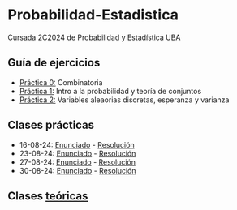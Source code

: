 # Probabilidad-Estadistica
Cursada 2C2024 de Probabilidad y Estadística UBA

## Guía de ejercicios

- [Práctica 0:](https://github.com/malei-dc/PyE/tree/main/Guia-Ejercicios/Practica0) Combinatoria
- [Práctica 1:](https://github.com/malei-dc/PyE/tree/main/Guia-Ejercicios/Practica1) Intro a la probabilidad y teoría de conjuntos
- [Práctica 2:](https://github.com/malei-dc/PyE/tree/main/Guia-Ejercicios/Practica2) Variables aleaorias discretas, esperanza y varianza

## Clases prácticas

- 16-08-24: [Enunciado](https://github.com/malei-dc/PyE/blob/main/Practicas/02-Probabilidad.pdf) - [Resolución](https://github.com/malei-dc/PyE/blob/main/Practicas/02-Probabilidad.md)
- 23-08-24: [Enunciado](https://github.com/malei-dc/PyE/blob/main/Practicas/03-proba_condicional.pdf) - [Resolución](https://github.com/malei-dc/PyE/blob/main/Practicas/03-proba_condicional.md)
- 27-08-24: [Enunciado](https://github.com/malei-dc/PyE/blob/main/Practicas/04-v_a_discretas_y_esperanza.pdf) - [Resolución](https://github.com/malei-dc/PyE/blob/main/Practicas/04-v_a_discretas_y_esperanza.md)
- 30-08-24: [Enunciado](https://github.com/malei-dc/PyE/blob/main/Practicas/05-VarDiscreta.pdf) - [Resolución](https://github.com/malei-dc/PyE/blob/main/Practicas/05-VarDiscreta.md)

## Clases [teóricas](https://github.com/malei-dc/PyE/tree/main/Teoricas)